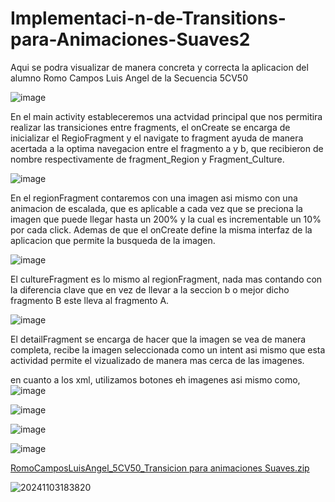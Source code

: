 # Implementaci-n-de-Transitions-para-Animaciones-Suaves2
Aqui se podra visualizar de manera concreta y correcta la aplicacion del alumno Romo Campos Luis Angel de la Secuencia 5CV50

![image](https://github.com/user-attachments/assets/e7bec398-9b74-4e4b-80f3-0513b2cf9f7f)


En el main activity estableceremos una actvidad principal que nos permitira realizar las transiciones entre fragments, el onCreate se encarga de inicializar el RegioFragment y el navigate to fragment ayuda de manera acertada a la optima navegacion entre el fragmento a y b,
que recibieron de nombre respectivamente de fragment_Region y Fragment_Culture.


![image](https://github.com/user-attachments/assets/26af6b77-e673-4bd0-bc8c-bf6b793cda24)

En el regionFragment contaremos con una imagen asi mismo con una animacion de escalada, que es aplicable a cada vez que se preciona la imagen que puede llegar hasta un 200% y la cual es incrementable un 10% por cada click.
Ademas de que el onCreate define la misma interfaz de la aplicacion que permite la busqueda de la imagen.

![image](https://github.com/user-attachments/assets/09832ed5-ce8c-4437-8464-d5244eed55c5)

El cultureFragment es lo mismo al regionFragment, nada mas contando con la diferencia clave que en vez de llevar a la seccion b o mejor dicho fragmento B este lleva al fragmento A.

![image](https://github.com/user-attachments/assets/53ac18eb-f758-43a8-97b4-dca9094d7a1a)

El detailFragment se encarga de hacer que la imagen se vea de manera completa, recibe la imagen seleccionada como un intent asi mismo que esta actividad permite el vizualizado de manera mas cerca de las imagenes.


en cuanto a los xml, utilizamos botones eh imagenes asi mismo como, <LinearLayout>
![image](https://github.com/user-attachments/assets/3809ec00-5e03-4879-abdc-270343895a9a)


![image](https://github.com/user-attachments/assets/aed6c24a-97e3-4206-91d2-1d56ae1d2298)


![image](https://github.com/user-attachments/assets/5b938a77-3497-4b7c-8426-ce55054b9d3e)


![image](https://github.com/user-attachments/assets/2ed19ea5-48fb-4a15-8bc7-f37425826e70)

[RomoCamposLuisAngel_5CV50_Transicion para animaciones Suaves.zip](https://github.com/user-attachments/files/17612835/RomoCamposLuisAngel_5CV50_Transicion.para.animaciones.Suaves.zip)


![20241103183820](https://github.com/user-attachments/assets/314645d7-b151-459d-aedb-d9b86538ab84)



